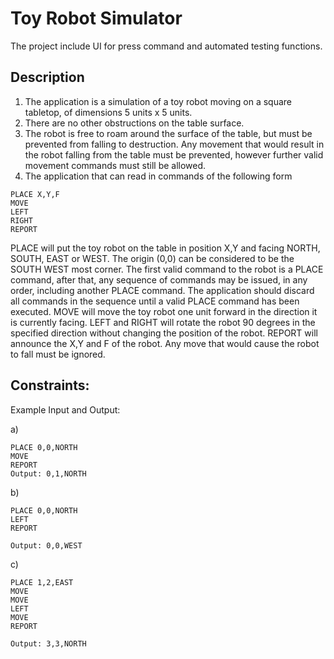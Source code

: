 # Toy Robot Simulator

The project include UI for press command and automated testing functions.

## Description

1) The application is a simulation of a toy robot moving on a square tabletop, of dimensions 5 units x 5 units.
2) There are no other obstructions on the table surface.
3) The robot is free to roam around the surface of the table, but must be prevented from falling to destruction. Any movement that would    result in the robot falling from the table must be prevented, however further valid movement commands must still be allowed.
4) The application that can read in commands of the following form

```
PLACE X,Y,F
MOVE
LEFT
RIGHT
REPORT
```

PLACE will put the toy robot on the table in position X,Y and facing NORTH, SOUTH, EAST or WEST.
The origin (0,0) can be considered to be the SOUTH WEST most corner.
The first valid command to the robot is a PLACE command, after that, any sequence of commands may be issued, in any order, including another PLACE command. The application should discard all commands in the sequence until a valid PLACE command has been executed.
MOVE will move the toy robot one unit forward in the direction it is currently facing.
LEFT and RIGHT will rotate the robot 90 degrees in the specified direction without changing the position of the robot.
REPORT will announce the X,Y and F of the robot.
Any move that would cause the robot to fall must be ignored.

## Constraints: 

Example Input and Output:

a)
```
PLACE 0,0,NORTH
MOVE
REPORT
Output: 0,1,NORTH
```
b)
```
PLACE 0,0,NORTH
LEFT
REPORT

Output: 0,0,WEST
```
c)
```
PLACE 1,2,EAST
MOVE
MOVE
LEFT
MOVE
REPORT

Output: 3,3,NORTH
```
